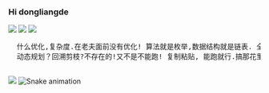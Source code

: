 ### Hi dongliangde

![](https://img.shields.io/badge/Use-Go/JAVA-0076ab?style=flat&logo=C&logoColor=ffffff)
![](https://img.shields.io/badge/Learn-C++/Rust-blueviolet?style=flat&logo=Visual%20Studio%20Code&logoColor=ffffff)
![](https://img.shields.io/badge/OS-Linux-orange?style=flat&logo=Linux&logoColor=ffffff)

<!-- <details>
<summary>📈 My GitHub Stats</summary>

<p align="center"> <img src="https://github-readme-stats.vercel.app/api?username=dongliangde&show_icons=true&theme=gotham" alt="flightfish" />
</details> -->
<!--
**dongliangde/dongliangde** is a ✨ _special_ ✨ repository because its `README.md` (this file) appears on your GitHub profile.

Here are some ideas to get you started:

- 🔭 I’m currently working on ...
- 🌱 I’m currently learning ...
- 👯 I’m looking to collaborate on ...
- 🤔 I’m looking for help with ...
- 💬 Ask me about ...
- 📫 How to reach me: ...
- 😄 Pronouns: ...
- ⚡ Fun fact: ...
  -->
  <pre>
  什么优化,复杂度.在老夫面前没有优化! 算法就是枚举,数据结构就是链表. 全给它串起来,存取就遍历O(n^2),O(n^3),O(2^n).
  动态规划？回溯剪枝?不存在的!又不是不能跑! 复制粘贴, 能跑就行.搞那花里胡哨的干啥!
  </pre>

![](https://github-readme-stats.vercel.app/api?username=dongliangde&show_icons=true)
![Snake animation](https://github.com/dongliangde/dongliangde/blob/output/github-contribution-grid-snake.svg)
